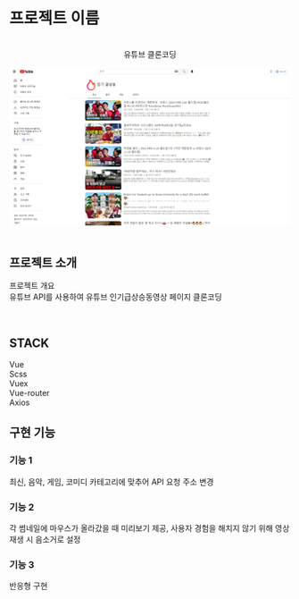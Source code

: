 

# 프로젝트 이름

<p align="center">
  <br>
  유튜브 클론코딩

![Broadcast Thumbnail](./public/youtube.png)  
  <br>
</p>


## 프로젝트 소개

<p align="justify">
프로젝트 개요
<br>
유튜브 API를 사용하여 유튜브 인기급상승동영상 페이지 클론코딩
</p>

<br>

## STACK

Vue
<br>
Scss
<br>
Vuex
<br>
Vue-router
<br>
Axios

## 구현 기능

### 기능 1
최신, 음악, 게임, 코미디 카테고리에 맞추어 API 요청 주소 변경
### 기능 2
각 썸네일에 마우스가 올라갔을 때 미리보기 제공, 사용자 경험을 해치지 않기 위해 영상 재생 시 음소거로 설정 
### 기능 3
반응형 구현
<br>


<p align="justify">

</p>

<br>

